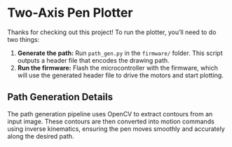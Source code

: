 # Two-Axis Pen Plotter



Thanks for checking out this project! To run the plotter, you’ll need to do two things:

1. **Generate the path:** Run `path_gen.py` in the `firmware/` folder. This script outputs a header file that encodes the drawing path.
2. **Run the firmware:** Flash the microcontroller with the firmware, which will use the generated header file to drive the motors and start plotting.

## Path Generation Details

The path generation pipeline uses OpenCV to extract contours from an input image. These contours are then converted into motion commands using inverse kinematics, ensuring the pen moves smoothly and accurately along the desired path.
